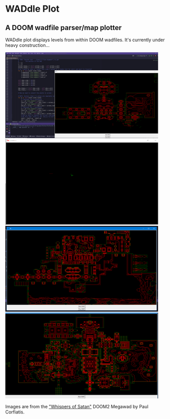 # WADdle Plot
## A DOOM wadfile parser/map plotter

WADdle plot displays levels from within DOOM wadfiles. It's currently under heavy construction...

<img src="https://github.com/InZane84/WADdle-Plot-CLI/blob/master/2021-06-21_07-31.png" width="480" height="270" />
<img src="https://github.com/InZane84/waddle_plot/blob/master/waddle_plot.gif" width="480" height="270" />
<img src="https://github.com/InZane84/WADdle-Plot-CLI/blob/master/3%20secs.png" width="480" height="270" />
<img src="https://github.com/InZane84/WADdle-Plot-CLI/blob/master/looong.png" width="480" height="270" />

Images are from the <a href="https://www.paulcorfiatis.com/wos/HTML/wos_index.htm"> "Whispers of Satan"</a> DOOM2 Megawad by Paul Corfiatis. 
